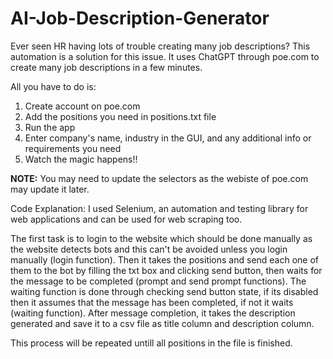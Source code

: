 # AI-Job-Description-Generator
Ever seen HR having lots of trouble creating many job descriptions?
This automation is a solution for this issue. It uses ChatGPT through poe.com to create many job descriptions in a few minutes.

All you have to do is:
1.  Create account on poe.com
2.  Add the positions you need in positions.txt file
3.  Run the app
4.  Enter company's name, industry in the GUI, and any additional info or requirements you need
5.  Watch the magic happens!!

**NOTE:**
You may need to update the selectors as the webiste of poe.com may update it later.

Code Explanation:
I used Selenium, an automation and testing library for web applications and can be used for web scraping too.

The first task is to login to the website which should be done manually as the website detects bots and this can't be avoided unless you login manually (login function).
Then it takes the positions and send each one of them to the bot by filling the txt box and clicking send button, then waits for the message to be completed (prompt and send prompt functions). 
The waiting function is done through checking send button state, if its disabled then it assumes that the message has been completed, if not it waits (waiting function). 
After message completion, it takes the description generated and save it to a csv file as title column and description column. 

This process will be repeated untill all positions in the file is finished. 
